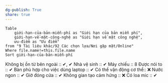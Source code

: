 ```yaml
---
dg-publish: True
share: true
---
```

```dataview 
Table 
	giới-hạn-của-bản-miễn-phí as "Giới hạn của bản miễn phí",
	giới-hạn-về-mặt-công-nghệ as "Giới hạn về mặt công nghệ",
	ưu-điểm as "Ưu điểm"
from "9 Tài liệu khác/92 Các chọn lựa/Nơi gặp mặt/Online" 
Where file.name!=this.file.name
Sort giới-hạn-của-bản-miễn-phí 
```


Không bị ồn từ bên ngoài :: ✔, ✔
Nhà vệ sinh :: ✔
Máy chiếu :: 8
Được nói to :: ✔
Bàn phù hợp cho việc dùng laptop :: ✔
Có thể vận động cơ thể:: ❌
Nước ngon :: ✔
Giờ đóng cửa :: ✔
Không gian tạo cảm hứng :: ❌
Có loa mic :: ✔
